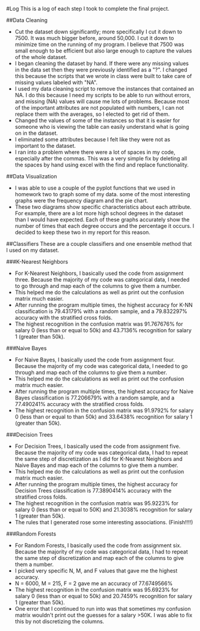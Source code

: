#Log
This is a log of each step I took to complete the final project.

##Data Cleaning
 - Cut the dataset down significantly; more specifically I cut it down to 7500.
   It was much bigger before, around 50,000. I cut it down to minimize time on
   the running of my program.  I believe that 7500 was small enough to be
   efficient but also large enough to capture the values of the whole dataset.
 - I began cleaning the dataset by hand. If there were any missing values
   in the data set then they were previously identified as a "?". I changed
   this because the scripts that we wrote in class were built to take care
   of missing values labeled with "NA".
 - I used my data cleaning script to remove the instances that contained an NA.
   I do this because I need my scripts to be able to run without errors, and
   missing (NA) values will cause me lots of problems.  Because most of the
   important attributes are not populated with numbers, I can not replace them
   with the averages, so I elected to get rid of them.
 - Changed the values of some of the instances so that it is easier for someone
   who is viewing the table can easily understand what is going on in the
   dataset.
 - I eliminated some attributes because I felt like they were not as important
   to the dataset.
 - I ran into a problem where there were a lot of spaces in my code, especially after
   the commas. This was a very simple fix by deleting all the spaces by hand using
   excel with the find and replace functionality.

##Data Visualization
  - I was able to use a couple of the pyplot functions that we used in homework
    two to graph some of my data.  some of the most interesting graphs were the
    frequency diagram and the pie chart.
  - These two diagrams show specific characteristics about each attribute.  For
    example, there are a lot more high school degrees in the dataset than I would
    have expected.  Each of these graphs accurately show the number of times that
    each degree occurs and the percentage it occurs.  I decided to keep these two
    in my report for this reason.   

##Classifiers
These are a couple classifiers and one ensemble method that I used on my dataset.

###K-Nearest Neighbors
 - For K-Nearest Neighbors, I basically used the code from assignment three.
   Because the majority of my code was categorical data, I needed to go through
   and map each of the columns to give them a number.
 - This helped me do the calculations as well as print out the confusion matrix
   much easier.
 - After running the program multiple times, the highest accuracy for K-NN
   classification is 79.43179% with a random sample, and a 79.832297% accuracy
   with the stratified cross folds.
 - The highest recognition in the confusion matrix was 91.767676% for salary
   0 (less than or equal to 50k) and 43.7136% recognition for salary 1
   (greater than 50k).

###Naive Bayes
 - For Naive Bayes, I basically used the code from assignment four.
   Because the majority of my code was categorical data, I needed to go through
   and map each of the columns to give them a number.
 - This helped me do the calculations as well as print out the confusion matrix
   much easier.
 - After running the program multiple times, the highest accuracy for Naive Bayes
   classification is 77.206679% with a random sample, and a 77.490241% accuracy
   with the stratified cross folds.
 - The highest recognition in the confusion matrix was 91.9792% for salary
   0 (less than or equal to than 50k) and 33.6438% recognition for salary 1
   (greater than 50k).

###Decision Trees
- For Decision Trees, I basically used the code from assignment five.
  Because the majority of my code was categorical data, I had to repeat the same
  step of discretization as I did for K-Nearest Neighbors and Naive Bayes
  and map each of the columns to give them a number.
- This helped me do the calculations as well as print out the confusion matrix
  much easier.
- After running the program multiple times, the highest accuracy for Decision Trees
  classification is 77.3890414% accuracy with the stratified cross folds.
- The highest recognition in the confusion matrix was 95.9223% for salary
  0 (less than or equal to 50K) and 21.3038% recognition for salary 1
  (greater than 50k).
- The rules that I generated rose some interesting associations.  (Finish!!!!)

###Random Forests
- For Random Forests, I basically used the code from assignment six.
  Because the majority of my code was categorical data, I had to repeat the same
  step of discretization and map each of the columns to give them a number.
- I picked very specific N, M, and F values that gave me the highest accuracy.
- N = 6000, M = 215, F = 2 gave me an accuracy of 77.6749566%
- The highest recognition in the confusion matrix was 95.6923% for salary
  0 (less than or equal to 50k) and 20.7459% recognition for salary 1
  (greater than 50k).
- One error that I continued to run into was that sometimes my confusion matrix
  wouldn't print out the guesses for a salary >50K.  I was able to fix this by not
  discretizing the columns.
